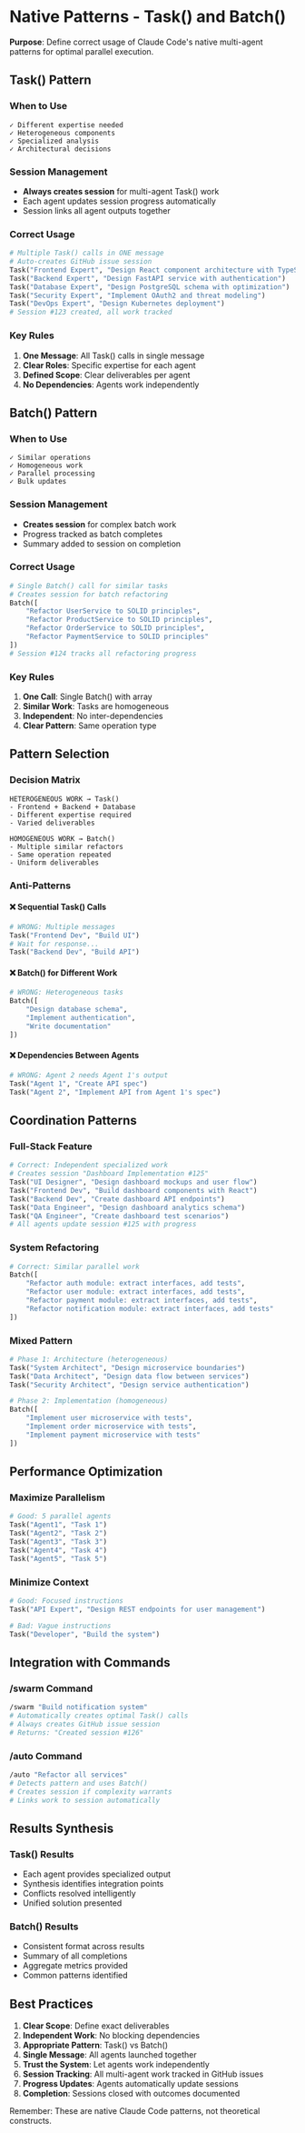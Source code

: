 # Native Patterns - Task() and Batch()

**Purpose**: Define correct usage of Claude Code's native multi-agent patterns for optimal parallel execution.

## Task() Pattern

### When to Use
```
✓ Different expertise needed
✓ Heterogeneous components
✓ Specialized analysis
✓ Architectural decisions
```

### Session Management
- **Always creates session** for multi-agent Task() work
- Each agent updates session progress automatically
- Session links all agent outputs together

### Correct Usage
```python
# Multiple Task() calls in ONE message
# Auto-creates GitHub issue session
Task("Frontend Expert", "Design React component architecture with TypeScript")
Task("Backend Expert", "Design FastAPI service with authentication")  
Task("Database Expert", "Design PostgreSQL schema with optimization")
Task("Security Expert", "Implement OAuth2 and threat modeling")
Task("DevOps Expert", "Design Kubernetes deployment")
# Session #123 created, all work tracked
```

### Key Rules
1. **One Message**: All Task() calls in single message
2. **Clear Roles**: Specific expertise for each agent
3. **Defined Scope**: Clear deliverables per agent
4. **No Dependencies**: Agents work independently

## Batch() Pattern

### When to Use
```
✓ Similar operations
✓ Homogeneous work
✓ Parallel processing
✓ Bulk updates
```

### Session Management
- **Creates session** for complex batch work
- Progress tracked as batch completes
- Summary added to session on completion

### Correct Usage
```python
# Single Batch() call for similar tasks
# Creates session for batch refactoring
Batch([
    "Refactor UserService to SOLID principles",
    "Refactor ProductService to SOLID principles",
    "Refactor OrderService to SOLID principles",
    "Refactor PaymentService to SOLID principles"
])
# Session #124 tracks all refactoring progress
```

### Key Rules
1. **One Call**: Single Batch() with array
2. **Similar Work**: Tasks are homogeneous
3. **Independent**: No inter-dependencies
4. **Clear Pattern**: Same operation type

## Pattern Selection

### Decision Matrix
```
HETEROGENEOUS WORK → Task()
- Frontend + Backend + Database
- Different expertise required
- Varied deliverables

HOMOGENEOUS WORK → Batch()  
- Multiple similar refactors
- Same operation repeated
- Uniform deliverables
```

### Anti-Patterns

#### ❌ Sequential Task() Calls
```python
# WRONG: Multiple messages
Task("Frontend Dev", "Build UI")
# Wait for response...
Task("Backend Dev", "Build API")
```

#### ❌ Batch() for Different Work
```python
# WRONG: Heterogeneous tasks
Batch([
    "Design database schema",
    "Implement authentication",
    "Write documentation"
])
```

#### ❌ Dependencies Between Agents
```python
# WRONG: Agent 2 needs Agent 1's output
Task("Agent 1", "Create API spec")
Task("Agent 2", "Implement API from Agent 1's spec")
```

## Coordination Patterns

### Full-Stack Feature
```python
# Correct: Independent specialized work
# Creates session "Dashboard Implementation #125"
Task("UI Designer", "Design dashboard mockups and user flow")
Task("Frontend Dev", "Build dashboard components with React")
Task("Backend Dev", "Create dashboard API endpoints")
Task("Data Engineer", "Design dashboard analytics schema")
Task("QA Engineer", "Create dashboard test scenarios")
# All agents update session #125 with progress
```

### System Refactoring  
```python
# Correct: Similar parallel work
Batch([
    "Refactor auth module: extract interfaces, add tests",
    "Refactor user module: extract interfaces, add tests",
    "Refactor payment module: extract interfaces, add tests",
    "Refactor notification module: extract interfaces, add tests"
])
```

### Mixed Pattern
```python
# Phase 1: Architecture (heterogeneous)
Task("System Architect", "Design microservice boundaries")
Task("Data Architect", "Design data flow between services")
Task("Security Architect", "Design service authentication")

# Phase 2: Implementation (homogeneous)
Batch([
    "Implement user microservice with tests",
    "Implement order microservice with tests",
    "Implement payment microservice with tests"
])
```

## Performance Optimization

### Maximize Parallelism
```python
# Good: 5 parallel agents
Task("Agent1", "Task 1")
Task("Agent2", "Task 2")
Task("Agent3", "Task 3")
Task("Agent4", "Task 4")
Task("Agent5", "Task 5")
```

### Minimize Context
```python
# Good: Focused instructions
Task("API Expert", "Design REST endpoints for user management")

# Bad: Vague instructions  
Task("Developer", "Build the system")
```

## Integration with Commands

### /swarm Command
```bash
/swarm "Build notification system"
# Automatically creates optimal Task() calls
# Always creates GitHub issue session
# Returns: "Created session #126"
```

### /auto Command
```bash
/auto "Refactor all services"
# Detects pattern and uses Batch()
# Creates session if complexity warrants
# Links work to session automatically
```

## Results Synthesis

### Task() Results
- Each agent provides specialized output
- Synthesis identifies integration points
- Conflicts resolved intelligently
- Unified solution presented

### Batch() Results
- Consistent format across results
- Summary of all completions
- Aggregate metrics provided
- Common patterns identified

## Best Practices

1. **Clear Scope**: Define exact deliverables
2. **Independent Work**: No blocking dependencies
3. **Appropriate Pattern**: Task() vs Batch()
4. **Single Message**: All agents launched together
5. **Trust the System**: Let agents work independently
6. **Session Tracking**: All multi-agent work tracked in GitHub issues
7. **Progress Updates**: Agents automatically update sessions
8. **Completion**: Sessions closed with outcomes documented

Remember: These are native Claude Code patterns, not theoretical constructs.